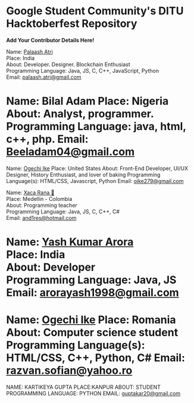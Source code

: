 # Google Student Community's DITU Hacktoberfest Repository

 **Add Your Contributor Details Here!**

Name: [Palaash Atri](https://github.com/PalaashA/)<br/>
Place: India<br/>
About: Developer. Designer. Blockchain Enthusiast<br/>
Programming Language: Java, JS, C, C++, JavaScript, Python<br/>
Email: palaash.atri@gmail.com<br/>


Name: Bilal Adam
Place: Nigeria
About: Analyst, programmer.
Programming Language: java, html, c++, php.
Email: Beeladam04@gmail.com
=======
Name: [Ogechi Ike](https://github.com/BlackMG27)
Place: United States
About: Front-End Developer, UI/UX Designer, History Enthusiast, and lover of baking
Programming Language(s): HTML/CSS, Javascript, Python
Email: oike279@gmail.com

Name: [Xaca Rana :frog:](https://github.com/xaca/)<br/>
Place: Medellin - Colombia<br/>
About: Programming teacher<br/>
Programming Language: Java, JS, C, C++, C#<br/>
Email: and1res@hotmail.com<br/>


Name: [Yash Kumar Arora](https://github.com/arora-yash/)<br/>
Place: India<br/>
About: Developer<br/>
Programming Language: Java, JS<br/>
Email: arorayash1998@gmail.com<br/>
=======

Name: [Ogechi Ike](https://github.com/Rufusnu)
Place: Romania
About: Computer science student
Programming Language(s): HTML/CSS, C++, Python, C#
Email: razvan.sofian@yahoo.ro
=======
NAME: KARTIKEYA GUPTA
PLACE:KANPUR
ABOUT: STUDENT
PROGRAMMING LANGUAGE: PYTHON
EMAIL: guptakar20@gmail.com